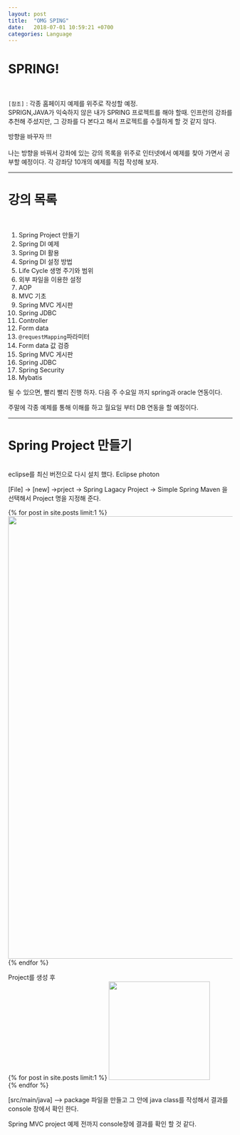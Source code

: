 ```yaml
---
layout: post
title:  "OMG SPING"
date:   2018-07-01 10:59:21 +0700
categories: Language
---
```

<h1> SPRING! </h1> <br>

`[참조]` : 각종 홈페이지 예제를 위주로 작성할 예정. <br>
SPRIGN,JAVA가 익숙하지 않은 내가 SPRING 프로젝트를 해야 할때.
인프런의 강좌를 추천해 주셨지만, 그 강좌를 다 본다고 해서 프로젝트를 수월하게 할 것 같지 않다. <br>
<div class="redFont"> 방향을 바꾸자 !!!</div><br>
나는 방향을 바꿔서 강좌에 있는 강의 목록을 위주로 인터넷에서 예제를 찾아 가면서 공부할 예정이다. 각 강좌당 10개의 예제를 직접 작성해 보자.<br>

---
<h1>강의 목록</h1><br>

1. Spring Project 만들기 <br>
2. Spring DI 예제 <br>
3. Spring DI 활용 <br>
4. Spring DI 설정 방법 <br>
5. Life Cycle 생명 주기와 범위 <br>
6. 외부 파일을 이용한 설정 <br>
7. AOP <br>
8. MVC 기초 <br>
9. Spring MVC 게시판 <br>
10. Spring JDBC  <br>
11. Controller <br>
12. Form data <br>
13. `@requestMapping`파라미터 <br>
14. Form data 값 검증 <br>
15. Spring MVC 게시판 <br>
16. Spring JDBC <br>
17. Spring Security <br>
18. Mybatis <br>

될 수 있으면, 빨리 빨리 진행 하자. 다음 주 수요일 까지 spring과 oracle 연동이다.<br>

주말에 각종 예제를 통해 이해를 하고 월요일 부터 DB 연동을 할 예정이다.<br>


---
<h1>Spring Project 만들기</h1><br>
eclipse를 최신 버전으로 다시 설치 했다. Eclipse photon <br>

[File] -> [new] ->prject -> Spring Lagacy Project -> Simple Spring Maven 을 선택해서 Project 명을 지정해 준다. <br>

{% for post in site.posts limit:1 %}
<img src="https://paypulse.github.io/assets/images/springstart.png" width="621" height="993"/>  
{% endfor %} <br>

Project를 생성 후 <br>
{% for post in site.posts limit:1 %}
<img src="https://paypulse.github.io/assets/images/workdirectory.png" width="227" height="221"/>  
{% endfor %}<br>

[src/main/java] --> package 파일을 만들고 그 안에 java class를 작성해서 결과를 console 창에서 확인 한다.<br>

Spring MVC project 예제 전까지 console창에 결과를 확인 할 것 같다.<br>
